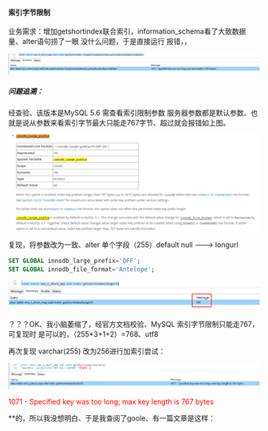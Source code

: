 #### 索引字节限制

业务需求：增加getshortindex联合索引，information_schema看了大致数据量、alter语句捞了一眼 没什么问题，于是直接运行 报错，，

![image-20231023112755862](./imgs/image-20231023112755862.png)



##### 问题追溯：

经查验、该版本是MySQL 5.6 需查看索引限制参数
服务器参数都是默认参数、也就是说从参数来看索引字节最大只能走767字节、超过就会报错如上图。

![image-20231023113634641](./imgs/image-20231023113634641.png)



复现，将参数改为一致、alter 单个字段（255）default null ---> longurl

```sql
SET GLOBAL innodb_large_prefix='OFF';
SET GLOBAL innodb_file_format='Antelope';
```

![image-20231023114028709](./imgs/image-20231023114028709.png)

？？？OK、我小脑萎缩了，经官方文档校验、MySQL 索引字节限制只能走767，可复现时 是可以的，（255*3+1+2）=768、utf8

再次复现 varchar(255) 改为256进行加索引尝试：

![image-20231023121021713](./imgs/image-20231023121021713.png)

<font color='red'>1071 - Specified key was too long; max key length is 767 bytes</font>

**的，所以我没想明白、于是我查阅了goole、有一篇文章是这样：



